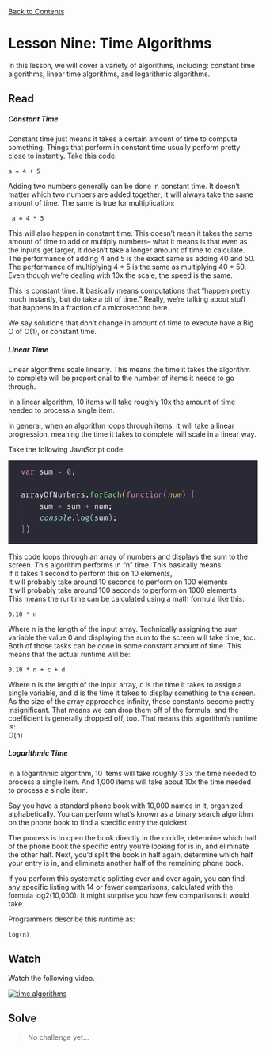 [Back to Contents](https://github.com/coding-boot-camp/cs-technical-curriculum/tree/master/async-content)

# Lesson Nine: Time Algorithms

In this lesson, we will cover a variety of algorithms, including: constant time algorithms, linear time algorithms, and logarithmic algorithms.

## Read



##### Constant Time

Constant time just means it takes a certain amount of time to compute something. Things that perform in constant time usually perform pretty close to instantly. Take this code:

```
a = 4 + 5
```

Adding two numbers generally can be done in constant time. It doesn’t matter which two numbers are added together; it will always take the same amount of time. The same is true for multiplication:

```
 a = 4 * 5
```

This will also happen in constant time. This doesn’t mean it takes the same amount of time to add or multiply numbers– what it means is that even as the inputs get larger, it doesn’t take a longer amount of time to calculate. The performance of adding 4 and 5 is the exact same as adding 40 and 50. The performance of multiplying 4 * 5 is the same as multiplying 40 * 50. Even though we’re dealing with 10x the scale, the speed is the same.

This is constant time. It basically means computations that “happen pretty much instantly, but do take a bit of time.” Really, we’re talking about stuff that happens in a fraction of a microsecond here.

We say solutions that don’t change in amount of time to execute have a Big O of O(1), or constant time.

##### Linear Time

Linear algorithms scale linearly. This means the time it takes the algorithm to complete will be proportional to the number of items it needs to go through.

In a linear algorithm, 10 items will take roughly 10x the amount of time needed to process a single item.

In general, when an algorithm loops through items, it will take a linear progression, meaning the time it takes to complete will scale in a linear way.

Take the following JavaScript code:

![big o code](./assets/images/time1.png)

This code loops through an array of numbers and displays the sum to the screen. This algorithm performs in “n” time. This basically means:  
If it takes 1 second to perform this on 10 elements,  
It will probably take around 10 seconds to perform on 100 elements  
It will probably take around 100 seconds to perform on 1000 elements  
This means the runtime can be calculated using a math formula like this:

```
0.10 * n
```

Where n is the length of the input array. Technically assigning the sum variable the value 0 and displaying the sum to the screen will take time, too. Both of those tasks can be done in some constant amount of time. This means that the actual runtime will be:

```
0.10 * n + c + d
```

Where n is the length of the input array, c is the time it takes to assign a single variable, and d is the time it takes to display something to the screen. As the size of the array approaches infinity, these constants become pretty insignificant. That means we can drop them off of the formula, and the coefficient is generally dropped off, too. That means this algorithm’s runtime is:  
O(n)

##### Logarithmic Time

In a logarithmic algorithm, 10 items will take roughly 3.3x the time needed to process a single item. And 1,000 items will take about 10x the time needed to process a single item.

Say you have a standard phone book with 10,000 names in it, organized alphabetically. You can perform what’s known as a binary search algorithm on the phone book to find a specific entry the quickest.

The process is to open the book directly in the middle, determine which half of the phone book the specific entry you’re looking for is in, and eliminate the other half. Next, you’d split the book in half again, determine which half your entry is in, and eliminate another half of the remaining phone book.

If you perform this systematic splitting over and over again, you can find any specific listing with 14 or fewer comparisons, calculated with the formula log2(10,000). It might surprise you how few comparisons it would take.

Programmers describe this runtime as:

```
log(n)
```


## Watch

Watch the following video.

[![time algorithms](http://img.youtube.com/vi/KEEKn7Me-ms/0.jpg)](http://www.youtube.com/watch?v=KEEKn7Me-ms "time algorithms")

## Solve

 
> No challenge yet...
